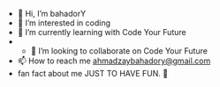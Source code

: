 - 👋 Hi, I’m bahadorY
- 👀 I’m interested in coding 
- 🌱 I’m currently learning with Code Your Future
- - 💞️ I’m looking to collaborate on Code Your Future
- 📫 How to reach me ahmadzaybahadory@gmail.com
- fan fact about me JUST TO HAVE FUN. 🦁 

<!---
bahadoryahmadzay/bahadoryahmadzay is a ✨ special ✨ repository because its `README.md` (this file) appears on your GitHub profile.
You can click the Preview link to take a look at your changes.
--->
